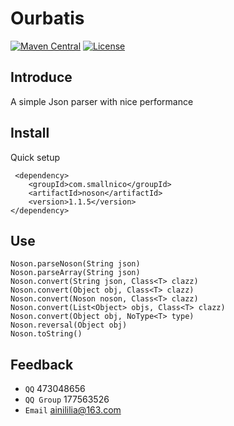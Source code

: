 # Ourbatis

[![Maven Central](https://maven-badges.herokuapp.com/maven-central/com.smallnico/noson/badge.svg)](https://maven-badges.herokuapp.com/maven-central/com.smallnico/noson/)
[![License](https://img.shields.io/badge/license-Apache%202-4EB1BA.svg)](https://www.apache.org/licenses/LICENSE-2.0.html)

## Introduce

A simple Json parser with nice performance
 
## Install
Quick setup
```
 <dependency>
	<groupId>com.smallnico</groupId>
	<artifactId>noson</artifactId>
	<version>1.1.5</version>
</dependency>
```
## Use
```
Noson.parseNoson(String json)
Noson.parseArray(String json)
Noson.convert(String json, Class<T> clazz)
Noson.convert(Object obj, Class<T> clazz)
Noson.convert(Noson noson, Class<T> clazz)
Noson.convert(List<Object> objs, Class<T> clazz)
Noson.convert(Object obj, NoType<T> type)
Noson.reversal(Object obj)
Noson.toString()
```
## Feedback
 - ```QQ``` 473048656
 - ```QQ Group``` 177563526
 - ```Email``` ainililia@163.com
